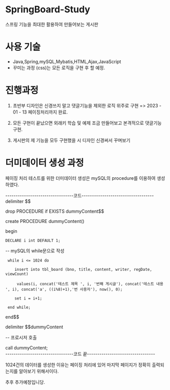 # SpringBoard-Study
스프링 기능을 최대한 활용하여 만들어보는 게시판

<h1>사용 기술</h1>

- Java,Spring,mySQL,Mybatis,HTML,Ajax,JavaScript
- 꾸미는 과정 (css)는 모든 로직을 구현 후 할 예정.

<h1>진행과정</h1>

1. 초반부 디자인은 신경쓰지 말고 댓글기능을 제외한 로직 위주로 구현
=> 2023 - 01 - 13 페이징처리까지 완료.
  
2. 모든 구현이 끝났으면 외래키 학습 및 예제 조금 만들어보고 본격적으로 댓글기능 구현.
  
3. 게시판의 제 기능을 모두 구현했을 시 디자인 신경써서 꾸며보기

<h1>더미데이터 생성 과정</h1>

페이징 처리 테스트를 위한 더미데이터 생성은 mySQL의 procedure를 이용하여 생성하였다.

---------------------------------코드-----------------------------------<br>
delimiter $$

drop PROCEDURE if EXISTS dummyContent$$

create PROCEDURE dummyContent()

begin

 	DECLARE i int DEFAULT 1;

-- mySQL의 while문으로 작성

     while i <= 1024 do
     
 		insert into tbl_board (bno, title, content, writer, regDate, viewCount)
    
         values(i, concat('테스트 제목 ', i, '번째 게시글'), concat('테스트 내용 ', i), concat('a', ((i%8)+1),'번 사용자'), now(), 0);
         
 		set i = i+1;
    
     end while;
    
end$$

delimiter $$dummyContent

-- 프로시저 호출

call dummyContent; <br>
---------------------------------코드 끝---------------------------------

1024건의 데이터를 생성한 이유는 페이징 처리에 있어 마지막 페이지가 정확히 출력되는지를 알아보기 위해서이다.

추후 추가예정입니당.
